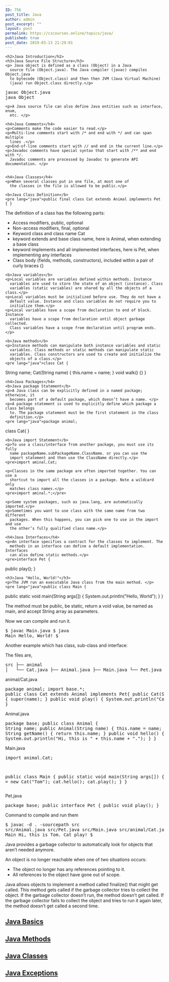 ```yaml
---
ID: 756
post_title: Java
author: admin
post_excerpt: ""
layout: post
permalink: https://cscourses.online/topics/java/
published: true
post_date: 2019-03-13 21:29:01
---
```

    <h2>Java Introduction</h2>
    <h3>Java Source File Structure</h3>
    <p> Java object is defined as a class (Object) in a Java
      source file (Object.java). The Java compiler (javac) compiles Object.java
      to bytecode (Object.class) and then then JVM (Java Virtual Machine)
      (java) run Object.class directly.</p>
<pre>javac Object.java
java Object</pre>
    <p>A Java source file can also define Java entities such as interface, enum,
      etc. </p>

    <h4>Java Comments</h4>
    <p>Comments make the code easier to read.</p>
    <p>Multi-line comments start with /* and end with */ and can span multiple
      lines .</p>
    <p>End-of-line comments start with // and end in the current line.</p>
    <p>Javadoc comments have special syntax that start with /** and end with */.
      Javadoc comments are processed by Javadoc to generate API documentation. </p>
    

    <h4>Java Classes</h4>
    <p>When several classes put in one file, at most one of
      the classes in the file is allowed to be public.</p>
    
    <b>Java Class Definition</b>
    <pre lang="java">public final class Cat extends Animal implements Pet { }
</pre>
    <p>The definition of a class has the following parts:</p>
    <ul>
      <li>Access modifiers, public, optional</li>
      <li>Non-access modifiers, final, optional</li>
      <li>Keyword class and class name Cat</li>
      <li>keyword extends and base class name, here is Animal, when extending a
        base class</li>
      <li>keyword implements and all implemented interfaces, here is Pet, when
        implementing any interfaces</li>
      <li>Class body (fields, methods, constructors), included within a pair of
        curly braces {} </li>
    </ul>

    <b>Java variables</b>
    <p>Local variables are variables defined within methods. Instance
      variables are used to store the state of an object (instance). Class
      variables (static variables) are shared by all the objects of a class.</p>
    <p>Local variables must be initialized before use. They do not have a
      default value. Instance and class variables do not require you to
      initialize them.</p>
    <p>Local variables have a scope from declaration to end of block. Instance
      variables have a scope from declaration until object garbage collected.
      Class variables have a scope from declaration until program ends.</p>

    <b>Java methods</b>
    <p>Instance methods can manipulate both instance variables and static
      variables. Class methods or static methods can manipulate static
      variables. Class constructors are used to create and initialize the
      objects of a class.</p>
    <pre lang="java">class Cat {
  String name;
  Cat(String name) { this.name = name; }
  void walk() {}
}
</pre>

    <h4>Java Packages</h4>
    <b>Java package Statement</b>
    <p>A Java class can be explicitly defined in a named package; otherwise, it
      becomes part of a default package, which doesn’t have a name. </p>
    <p>A package statement is used to explicitly define which package a class belongs
      to. The package statement must be the first statement in the class
      definition.</p>
    <pre lang="java">package animal;
class Cat{ }
</pre> 

    <b>Java import Statement</b>
    <p>To use a class/interface from another package, you must use its fully
      name packageName.subPackageName.ClassName. or you can use the
      import statement and then use the ClassName directly.</p>
    <pre>import aminal.Cat;
</pre>

    <p>Classes in the same package are often imported together. You can use a
      shortcut to import all the classes in a package. Note a wildcard only
      matches class names.</p>
    <pre>import aminal.*;</pre>

    <p>Some system packages, such as java.lang, are automatically imported.</p>
    <p>Sometimes you want to use class with the same name from two different
      packages. When this happens, you can pick one to use in the import and use
      the other’s fully qualified class name.</p>

    <h4>Java Interfaces</h4>
    <p>An interface specifies a contract for the classes to implement. The
      methods in an interface can define a default implementation. Interfaces
      can also define static methods.</p>
    <pre>interface Pet {
 public play();
}
</pre>

    <h3>Java "Hello, World!"</h3>
    <p>The JVM run an executable Java class from the main method. </p>
    <pre lang="java">public class Main {
  public static void main(String args[]) {
    System.out.println("Hello, World");
  }
}
</pre>
    <p>The method must be public, be static, return a void value, be named as
      main, and accept String array as parameters. </p>
    <p>Now we can compile and run it.</p>
    <pre>$ javac Main.java 
$ java Main 
Hello, World!
$ 
</pre>
    <p>Another example which has class, sub-class and interface:</p>
    <p>The files are,</p>
    <pre>src
├── animal
│&nbsp;&nbsp; └── Cat.java
├── Animal.java
├── Main.java
└── Pet.java
</pre>
    <p>animal/Cat.java</p>
    <pre lang="java">package animal;
import base.*;
public class Cat extends Animal implements Pet{
  public Cat(String name) { super(name); }
  public void play() { System.out.println("Cat play!"); }
}
</pre>
    <p>Animal.java</p>
    <pre>package base;
public class Animal {
  String name;
  public Animal(String name) { this.name = name; }
  public String getName() { return this.name; }
  public void hello() { System.out.println("Hi, this is " + this.name + "."); }
}</pre>
    <p>Main.java</p>
    <pre>import animal.Cat;

public class Main {
  public static void main(String args[]) {
    Cat cat = new Cat("Tom");
    cat.hello();
    cat.play();
  }
}
</pre>
    <p>Pet.java</p>
    <pre>package base;
public interface Pet {
  public void play();
}</pre>
    <p>Command to compile and run them</p>
    <pre>$ javac -d . -sourcepath src src/Animal.java  src/Pet.java src/Main.java src/animal/Cat.java 
$ java Main 
Hi, this is Tom.
Cat play!
$</pre>
    <p>Java provides a garbage collector to automatically look for objects that
      aren’t needed anymore.</p>
    <p>An object is no longer reachable when one of two situations occurs: </p>
    <ul>
      <li>The object no longer has any references pointing to it.</li>
      <li> All references to the object have gone out of scope.</li>
    </ul>
    <p>Java allows objects to implement a method called finalize() that might
      get called. This method gets called if the garbage collector tries to
      collect the object. If the garbage collector doesn’t run, the method
      doesn’t get called. If the garbage collector fails to collect the object
      and tries to run it again later, the method doesn’t get called a second
      time.</p>
    <h2><a href="/java/java-basics">Java Basics</a></h2>
    <h2><a href="/java/java-methods">Java Methods</a></h2>
    <h2><a href="/java/java-classes">Java Classes</a></h2>
    <h2><a href="/java/java-exceptions">Java Exceptions</a></h2>